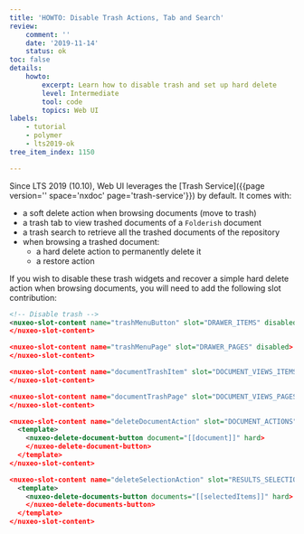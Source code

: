 ```yaml
---
title: 'HOWTO: Disable Trash Actions, Tab and Search'
review:
    comment: ''
    date: '2019-11-14'
    status: ok
toc: false
details:
    howto:
        excerpt: Learn how to disable trash and set up hard delete
        level: Intermediate
        tool: code
        topics: Web UI
labels:
    - tutorial
    - polymer
    - lts2019-ok
tree_item_index: 1150

---
```


Since LTS 2019 (10.10), Web UI leverages the [Trash Service]({{page version='' space='nxdoc' page='trash-service'}}) by default. It comes with:
 - a soft delete action when browsing documents (move to trash)
 - a trash tab to view trashed documents of a `Folderish` document
 - a trash search to retrieve all the trashed documents of the repository
 - when browsing a trashed document:
   - a hard delete action to permanently delete it
   - a restore action

If you wish to disable these trash widgets and recover a simple hard delete action when browsing documents, you will need to add the following slot contribution:

```xml
<!-- Disable trash -->
<nuxeo-slot-content name="trashMenuButton" slot="DRAWER_ITEMS" disabled>
</nuxeo-slot-content>

<nuxeo-slot-content name="trashMenuPage" slot="DRAWER_PAGES" disabled>
</nuxeo-slot-content>

<nuxeo-slot-content name="documentTrashItem" slot="DOCUMENT_VIEWS_ITEMS" disabled>
</nuxeo-slot-content>

<nuxeo-slot-content name="documentTrashPage" slot="DOCUMENT_VIEWS_PAGES" disabled>
</nuxeo-slot-content>

<nuxeo-slot-content name="deleteDocumentAction" slot="DOCUMENT_ACTIONS" order="15">
  <template>
    <nuxeo-delete-document-button document="[[document]]" hard>
    </nuxeo-delete-document-button>
  </template>
</nuxeo-slot-content>

<nuxeo-slot-content name="deleteSelectionAction" slot="RESULTS_SELECTION_ACTIONS" order="30">
  <template>
    <nuxeo-delete-documents-button documents="[[selectedItems]]" hard>
    </nuxeo-delete-documents-button>
  </template>
</nuxeo-slot-content>
```